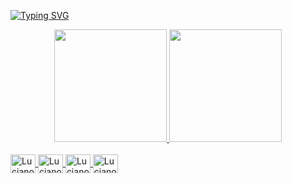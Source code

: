 [![Typing SVG](https://readme-typing-svg.herokuapp.com/?color=ffffff&size=35&center=true&vCenter=true&width=1000&lines=HELLO,+My+name+is+Luciano+Preis;I'm+20+years+old;I+from+Brazil,+SC;I'm+a+software+engineering+student;Be+Welcome!+:%29)](https://git.io/typing-svg)

<div align="center">
  <a href="https://github.com/Preis-Luciano">
  <img height="180em" src="https://github-readme-stats.vercel.app/api?username=Luciano-Preis&show_icons=true&theme=dracula&include_all_commits=true&count_private=true"/>
  <img height="180em" src="https://github-readme-stats.vercel.app/api/top-langs/?username=Luciano-Preis&layout=compact&langs_count=7&theme=dracula"/>
</div>

<div style="display: inline_block"><br>
  <img align="center" alt="Luciano-HTML" height="30" width="40" src="https://cdn.jsdelivr.net/gh/devicons/devicon/icons/html5/html5-original.svg">
  <img align="center" alt="Luciano-CSS" height="30" width="40" src="https://cdn.jsdelivr.net/gh/devicons/devicon/icons/css3/css3-original.svg">
  <img align="center" alt="Luciano-js" height="30" width="40" src="https://cdn.jsdelivr.net/gh/devicons/devicon/icons/javascript/javascript-plain.svg">
  <img align="center" alt="Luciano-C" height="30" width="40" src="https://cdn.jsdelivr.net/gh/devicons/devicon/icons/c/c-original.svg">
<!--   <img align="center" alt="Luciano-CSS" height="30" width="40" src=""> -->
</div>
  
  ##
